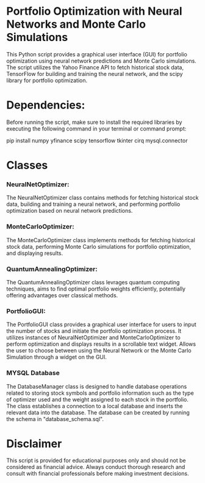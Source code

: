 # Portfolio Optimization with Neural Networks and Monte Carlo Simulations
This Python script provides a graphical user interface (GUI) for portfolio optimization using neural network predictions and Monte Carlo simulations. The script utilizes the Yahoo Finance API to fetch historical stock data, TensorFlow for building and training the neural network, and the scipy library for portfolio optimization.

# Dependencies:
Before running the script, make sure to install the required libraries by executing the following command in your terminal or command prompt:

pip install numpy yfinance scipy tensorflow tkinter cirq mysql.connector

# Classes
### NeuralNetOptimizer:
The NeuralNetOptimizer class contains methods for fetching historical stock data, building and training a neural network, and performing portfolio optimization based on neural network predictions.

### MonteCarloOptimizer:
The MonteCarloOptimizer class implements methods for fetching historical stock data, performing Monte Carlo simulations for portfolio optimization, and displaying results.

### QuantumAnnealingOptimizer:
The QuantumAnnealingOptimizer class levrages quantum computing techniques, aims to find optimal portfolio weights efficiently, potentially offering advantages over classical methods. 

### PortfolioGUI:
The PortfolioGUI class provides a graphical user interface for users to input the number of stocks and initiate the portfolio optimization process. It utilizes instances of NeuralNetOptimizer and MonteCarloOptimizer to perform optimization and displays results in a scrollable text widget. Allows the user to choose between using the Neural Network or the Monte Carlo Simulation through a widget on the GUI. 

### MYSQL Database
The DatabaseManager class is designed to handle database operations related to storing stock symbols and portfolio information such as the type of optimizer used and the weight assigned to each stock in the portfolio. The class establishes a connection to a local database and inserts the relevant data into the database. The database can be created by running the schema in "database_schema.sql". 

# Disclaimer
This script is provided for educational purposes only and should not be considered as financial advice. Always conduct thorough research and consult with financial professionals before making investment decisions.